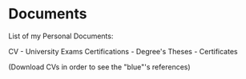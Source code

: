 # Documents
List of my Personal Documents:

CV - University Exams Certifications - Degree's Theses - Certificates

(Download CVs in order to see the "blue"'s references)
